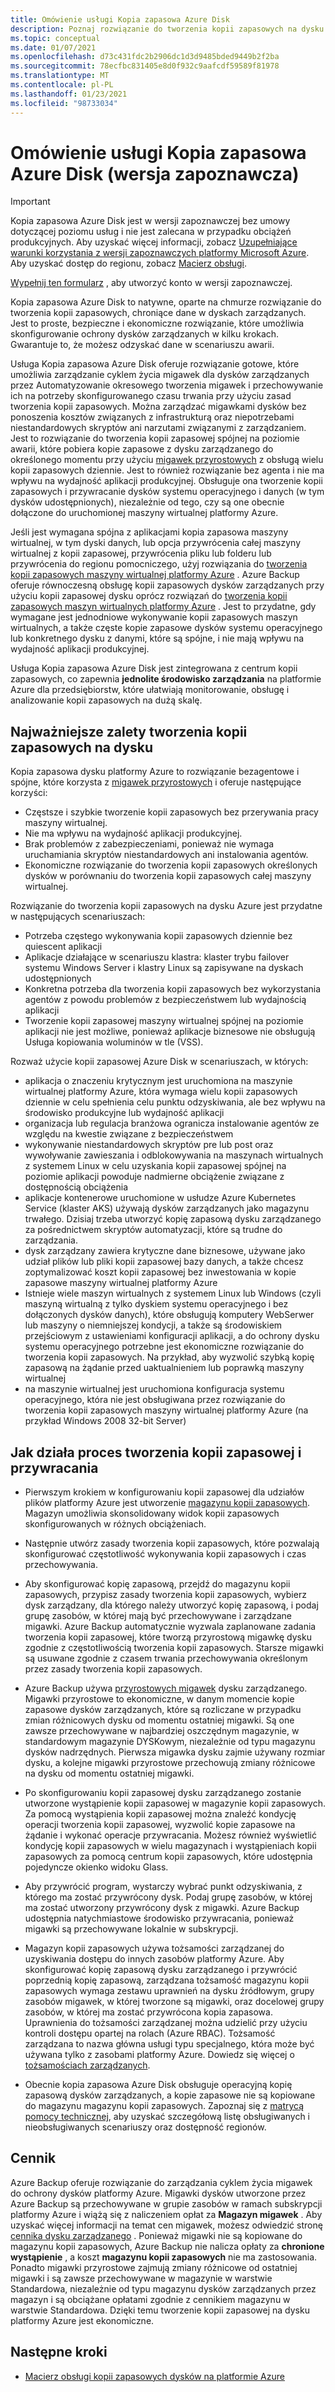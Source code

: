 ```yaml
---
title: Omówienie usługi Kopia zapasowa Azure Disk
description: Poznaj rozwiązanie do tworzenia kopii zapasowych na dysku platformy Azure.
ms.topic: conceptual
ms.date: 01/07/2021
ms.openlocfilehash: d73c431fdc2b2906dc1d3d9485bded9449b2f2ba
ms.sourcegitcommit: 78ecfbc831405e8d0f932c9aafcdf59589f81978
ms.translationtype: MT
ms.contentlocale: pl-PL
ms.lasthandoff: 01/23/2021
ms.locfileid: "98733034"
---
```

# <a name="overview-of-azure-disk-backup-in-preview"></a>Omówienie usługi Kopia zapasowa Azure Disk (wersja zapoznawcza)

>[!IMPORTANT]
>Kopia zapasowa Azure Disk jest w wersji zapoznawczej bez umowy dotyczącej poziomu usług i nie jest zalecana w przypadku obciążeń produkcyjnych. Aby uzyskać więcej informacji, zobacz [Uzupełniające warunki korzystania z wersji zapoznawczych platformy Microsoft Azure](https://azure.microsoft.com/support/legal/preview-supplemental-terms/). Aby uzyskać dostęp do regionu, zobacz [Macierz obsługi](disk-backup-support-matrix.md).
>
>[Wypełnij ten formularz](https://forms.office.com/Pages/ResponsePage.aspx?id=v4j5cvGGr0GRqy180BHbR1vE8L51DIpDmziRt_893LVUNFlEWFJBN09PTDhEMjVHS05UWFkxUlUzUS4u) , aby utworzyć konto w wersji zapoznawczej.

Kopia zapasowa Azure Disk to natywne, oparte na chmurze rozwiązanie do tworzenia kopii zapasowych, chroniące dane w dyskach zarządzanych. Jest to proste, bezpieczne i ekonomiczne rozwiązanie, które umożliwia skonfigurowanie ochrony dysków zarządzanych w kilku krokach. Gwarantuje to, że możesz odzyskać dane w scenariuszu awarii.

Usługa Kopia zapasowa Azure Disk oferuje rozwiązanie gotowe, które umożliwia zarządzanie cyklem życia migawek dla dysków zarządzanych przez Automatyzowanie okresowego tworzenia migawek i przechowywanie ich na potrzeby skonfigurowanego czasu trwania przy użyciu zasad tworzenia kopii zapasowych. Można zarządzać migawkami dysków bez ponoszenia kosztów związanych z infrastrukturą oraz niepotrzebami niestandardowych skryptów ani narzutami związanymi z zarządzaniem. Jest to rozwiązanie do tworzenia kopii zapasowej spójnej na poziomie awarii, które pobiera kopie zapasowe z dysku zarządzanego do określonego momentu przy użyciu [migawek przyrostowych](../virtual-machines/disks-incremental-snapshots.md) z obsługą wielu kopii zapasowych dziennie. Jest to również rozwiązanie bez agenta i nie ma wpływu na wydajność aplikacji produkcyjnej. Obsługuje ona tworzenie kopii zapasowych i przywracanie dysków systemu operacyjnego i danych (w tym dysków udostępnionych), niezależnie od tego, czy są one obecnie dołączone do uruchomionej maszyny wirtualnej platformy Azure.

Jeśli jest wymagana spójna z aplikacjami kopia zapasowa maszyny wirtualnej, w tym dyski danych, lub opcja przywrócenia całej maszyny wirtualnej z kopii zapasowej, przywrócenia pliku lub folderu lub przywrócenia do regionu pomocniczego, użyj rozwiązania do [tworzenia kopii zapasowych maszyny wirtualnej platformy Azure](backup-azure-vms-introduction.md) . Azure Backup oferuje równoczesną obsługę kopii zapasowych dysków zarządzanych przy użyciu kopii zapasowej dysku oprócz rozwiązań do [tworzenia kopii zapasowych maszyn wirtualnych platformy Azure](./backup-azure-vms-introduction.md) . Jest to przydatne, gdy wymagane jest jednodniowe wykonywanie kopii zapasowych maszyn wirtualnych, a także częste kopie zapasowe dysków systemu operacyjnego lub konkretnego dysku z danymi, które są spójne, i nie mają wpływu na wydajność aplikacji produkcyjnej.

Usługa Kopia zapasowa Azure Disk jest zintegrowana z centrum kopii zapasowych, co zapewnia **jednolite środowisko zarządzania** na platformie Azure dla przedsiębiorstw, które ułatwiają monitorowanie, obsługę i analizowanie kopii zapasowych na dużą skalę.

## <a name="key-benefits-of-disk-backup"></a>Najważniejsze zalety tworzenia kopii zapasowych na dysku

Kopia zapasowa dysku platformy Azure to rozwiązanie bezagentowe i spójne, które korzysta z [migawek przyrostowych](../virtual-machines/disks-incremental-snapshots.md) i oferuje następujące korzyści:

- Częstsze i szybkie tworzenie kopii zapasowych bez przerywania pracy maszyny wirtualnej.
- Nie ma wpływu na wydajność aplikacji produkcyjnej.
- Brak problemów z zabezpieczeniami, ponieważ nie wymaga uruchamiania skryptów niestandardowych ani instalowania agentów.
- Ekonomiczne rozwiązanie do tworzenia kopii zapasowych określonych dysków w porównaniu do tworzenia kopii zapasowych całej maszyny wirtualnej.

Rozwiązanie do tworzenia kopii zapasowych na dysku Azure jest przydatne w następujących scenariuszach:

- Potrzeba częstego wykonywania kopii zapasowych dziennie bez quiescent aplikacji
- Aplikacje działające w scenariuszu klastra: klaster trybu failover systemu Windows Server i klastry Linux są zapisywane na dyskach udostępnionych
- Konkretna potrzeba dla tworzenia kopii zapasowych bez wykorzystania agentów z powodu problemów z bezpieczeństwem lub wydajnością aplikacji
- Tworzenie kopii zapasowej maszyny wirtualnej spójnej na poziomie aplikacji nie jest możliwe, ponieważ aplikacje biznesowe nie obsługują Usługa kopiowania woluminów w tle (VSS).

Rozważ użycie kopii zapasowej Azure Disk w scenariuszach, w których:

- aplikacja o znaczeniu krytycznym jest uruchomiona na maszynie wirtualnej platformy Azure, która wymaga wielu kopii zapasowych dziennie w celu spełnienia celu punktu odzyskiwania, ale bez wpływu na środowisko produkcyjne lub wydajność aplikacji
- organizacja lub regulacja branżowa ogranicza instalowanie agentów ze względu na kwestie związane z bezpieczeństwem
- wykonywanie niestandardowych skryptów pre lub post oraz wywoływanie zawieszania i odblokowywania na maszynach wirtualnych z systemem Linux w celu uzyskania kopii zapasowej spójnej na poziomie aplikacji powoduje nadmierne obciążenie związane z dostępnością obciążenia
- aplikacje kontenerowe uruchomione w usłudze Azure Kubernetes Service (klaster AKS) używają dysków zarządzanych jako magazynu trwałego. Dzisiaj trzeba utworzyć kopię zapasową dysku zarządzanego za pośrednictwem skryptów automatyzacji, które są trudne do zarządzania.
- dysk zarządzany zawiera krytyczne dane biznesowe, używane jako udział plików lub pliki kopii zapasowej bazy danych, a także chcesz zoptymalizować koszt kopii zapasowej bez inwestowania w kopie zapasowe maszyny wirtualnej platformy Azure
- Istnieje wiele maszyn wirtualnych z systemem Linux lub Windows (czyli maszyną wirtualną z tylko dyskiem systemu operacyjnego i bez dołączonych dysków danych), które obsługują komputery WebSerwer lub maszyny o niemniejszej kondycji, a także są środowiskiem przejściowym z ustawieniami konfiguracji aplikacji, a do ochrony dysku systemu operacyjnego potrzebne jest ekonomiczne rozwiązanie do tworzenia kopii zapasowych. Na przykład, aby wyzwolić szybką kopię zapasową na żądanie przed uaktualnieniem lub poprawką maszyny wirtualnej
- na maszynie wirtualnej jest uruchomiona konfiguracja systemu operacyjnego, która nie jest obsługiwana przez rozwiązanie do tworzenia kopii zapasowych maszyny wirtualnej platformy Azure (na przykład Windows 2008 32-bit Server)

## <a name="how-the-backup-and-restore-process-works"></a>Jak działa proces tworzenia kopii zapasowej i przywracania

- Pierwszym krokiem w konfigurowaniu kopii zapasowej dla udziałów plików platformy Azure jest utworzenie [magazynu kopii zapasowych](backup-vault-overview.md). Magazyn umożliwia skonsolidowany widok kopii zapasowych skonfigurowanych w różnych obciążeniach.

- Następnie utwórz zasady tworzenia kopii zapasowych, które pozwalają skonfigurować częstotliwość wykonywania kopii zapasowych i czas przechowywania.

- Aby skonfigurować kopię zapasową, przejdź do magazynu kopii zapasowych, przypisz zasady tworzenia kopii zapasowych, wybierz dysk zarządzany, dla którego należy utworzyć kopię zapasową, i podaj grupę zasobów, w której mają być przechowywane i zarządzane migawki. Azure Backup automatycznie wyzwala zaplanowane zadania tworzenia kopii zapasowej, które tworzą przyrostową migawkę dysku zgodnie z częstotliwością tworzenia kopii zapasowych. Starsze migawki są usuwane zgodnie z czasem trwania przechowywania określonym przez zasady tworzenia kopii zapasowych.

- Azure Backup używa [przyrostowych migawek](../virtual-machines/disks-incremental-snapshots.md#restrictions) dysku zarządzanego. Migawki przyrostowe to ekonomiczne, w danym momencie kopie zapasowe dysków zarządzanych, które są rozliczane w przypadku zmian różnicowych dysku od momentu ostatniej migawki. Są one zawsze przechowywane w najbardziej oszczędnym magazynie, w standardowym magazynie DYSKowym, niezależnie od typu magazynu dysków nadrzędnych. Pierwsza migawka dysku zajmie używany rozmiar dysku, a kolejne migawki przyrostowe przechowują zmiany różnicowe na dysku od momentu ostatniej migawki.

- Po skonfigurowaniu kopii zapasowej dysku zarządzanego zostanie utworzone wystąpienie kopii zapasowej w magazynie kopii zapasowych. Za pomocą wystąpienia kopii zapasowej można znaleźć kondycję operacji tworzenia kopii zapasowej, wyzwolić kopie zapasowe na żądanie i wykonać operacje przywracania. Możesz również wyświetlić kondycję kopii zapasowych w wielu magazynach i wystąpieniach kopii zapasowych za pomocą centrum kopii zapasowych, które udostępnia pojedyncze okienko widoku Glass.

- Aby przywrócić program, wystarczy wybrać punkt odzyskiwania, z którego ma zostać przywrócony dysk. Podaj grupę zasobów, w której ma zostać utworzony przywrócony dysk z migawki. Azure Backup udostępnia natychmiastowe środowisko przywracania, ponieważ migawki są przechowywane lokalnie w subskrypcji.

- Magazyn kopii zapasowych używa tożsamości zarządzanej do uzyskiwania dostępu do innych zasobów platformy Azure. Aby skonfigurować kopię zapasową dysku zarządzanego i przywrócić poprzednią kopię zapasową, zarządzana tożsamość magazynu kopii zapasowych wymaga zestawu uprawnień na dysku źródłowym, grupy zasobów migawek, w której tworzone są migawki, oraz docelowej grupy zasobów, w której ma zostać przywrócona kopia zapasowa. Uprawnienia do tożsamości zarządzanej można udzielić przy użyciu kontroli dostępu opartej na rolach (Azure RBAC). Tożsamość zarządzana to nazwa główna usługi typu specjalnego, która może być używana tylko z zasobami platformy Azure. Dowiedz się więcej o [tożsamościach zarządzanych](../active-directory/managed-identities-azure-resources/overview.md).

- Obecnie kopia zapasowa Azure Disk obsługuje operacyjną kopię zapasową dysków zarządzanych, a kopie zapasowe nie są kopiowane do magazynu magazynu kopii zapasowych. Zapoznaj się z [matrycą pomocy technicznej](disk-backup-support-matrix.md), aby uzyskać szczegółową listę obsługiwanych i nieobsługiwanych scenariuszy oraz dostępność regionów.

## <a name="pricing"></a>Cennik

Azure Backup oferuje rozwiązanie do zarządzania cyklem życia migawek do ochrony dysków platformy Azure. Migawki dysków utworzone przez Azure Backup są przechowywane w grupie zasobów w ramach subskrypcji platformy Azure i wiążą się z naliczeniem opłat za **Magazyn migawek** . Aby uzyskać więcej informacji na temat cen migawek, możesz odwiedzić stronę [cennika dysku zarządzanego](https://azure.microsoft.com/pricing/details/managed-disks/) . Ponieważ migawki nie są kopiowane do magazynu kopii zapasowych, Azure Backup nie nalicza opłaty za **chronione wystąpienie** , a koszt **magazynu kopii zapasowych** nie ma zastosowania. Ponadto migawki przyrostowe zajmują zmiany różnicowe od ostatniej migawki i są zawsze przechowywane w magazynie w warstwie Standardowa, niezależnie od typu magazynu dysków zarządzanych przez magazyn i są obciążane opłatami zgodnie z cennikiem magazynu w warstwie Standardowa. Dzięki temu tworzenie kopii zapasowej na dysku platformy Azure jest ekonomiczne.

## <a name="next-steps"></a>Następne kroki

- [Macierz obsługi kopii zapasowych dysków na platformie Azure](disk-backup-support-matrix.md)